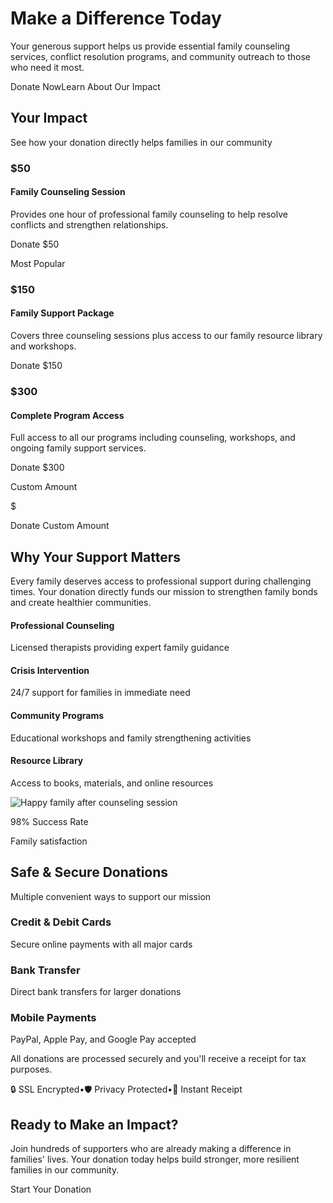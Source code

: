 # Make a Difference Today

Your generous support helps us provide essential family counseling services, conflict resolution programs, and community outreach to those who need it most.

Donate NowLearn About Our Impact

## Your Impact

See how your donation directly helps families in our community

### $50

#### Family Counseling Session

Provides one hour of professional family counseling to help resolve conflicts and strengthen relationships.

Donate $50

Most Popular

### $150

#### Family Support Package

Covers three counseling sessions plus access to our family resource library and workshops.

Donate $150

### $300

#### Complete Program Access

Full access to all our programs including counseling, workshops, and ongoing family support services.

Donate $300

Custom Amount

$

Donate Custom Amount

## Why Your Support Matters

Every family deserves access to professional support during challenging times. Your donation directly funds our mission to strengthen family bonds and create healthier communities.

#### Professional Counseling

Licensed therapists providing expert family guidance

#### Crisis Intervention

24/7 support for families in immediate need

#### Community Programs

Educational workshops and family strengthening activities

#### Resource Library

Access to books, materials, and online resources

![Happy family after counseling session](https://images.unsplash.com/photo-1559027615-cd4628902d4a?ixlib=rb-4.0.3&auto=format&fit=crop&w=600&h=700)

98% Success Rate

Family satisfaction

## Safe & Secure Donations

Multiple convenient ways to support our mission

### Credit & Debit Cards

Secure online payments with all major cards

### Bank Transfer

Direct bank transfers for larger donations

### Mobile Payments

PayPal, Apple Pay, and Google Pay accepted

All donations are processed securely and you'll receive a receipt for tax purposes.

🔒 SSL Encrypted•🛡️ Privacy Protected•📧 Instant Receipt

## Ready to Make an Impact?

Join hundreds of supporters who are already making a difference in families' lives. Your donation today helps build stronger, more resilient families in our community.

Start Your Donation